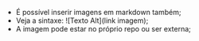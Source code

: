 * É possível inserir imagens em markdown também; 
* Veja a sintaxe: ![Texto Alt](link imagem); 
* A imagem pode estar no próprio repo ou ser externa;